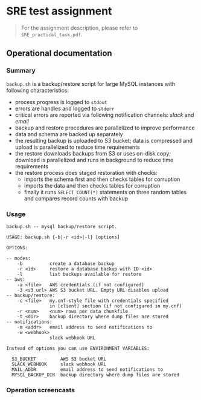 # SRE test assignment

> For the assignment description, please refer to `SRE_practical_task.pdf`.

## Operational documentation

### Summary

`backup.sh` is a backup/restore script for large MySQL instances with following characteristics:

- process progress is logged to `stdout`
- errors are handles and logged to `stderr`
- critical errors are reported via following notification channels: _slack_ and _email_
- backup and restore procedures are parallelized to improve performance
- data and schema are backed up separately
- the resulting backup is uploaded to S3 bucket; data is compressed and upload is parallelized to reduce time requirements
- the restore downloads backups from S3 or uses on-disk copy; download is parallelized and runs in background to reduce time requirements
- the restore process does staged restoration with checks:
  - imports the schema first and then checks tables for corruption
  - imports the data and then checks tables for corruption
  - finally it runs `SELECT COUNT(*)` statements on three random tables and compares record counts with backup

### Usage

```
backup.sh -- mysql backup/restore script.

USAGE: backup.sh {-b|-r <id>|-l} [options]

OPTIONS:

-- modes:
    -b          create a database backup
    -r <id>     restore a database backup with ID <id>
    -l          list backups available for restore
-- aws:
    -a <file>   AWS credentials (if not configured)
    -3 <s3 url> AWS S3 bucket URL. Empty URL disables upload
-- backup/restore:
    -c <file>   my.cnf-style file with credentials specified
                in [client] section (if not configured in my.cnf) 
    -r <num>    <num> rows per data chunkfile
    -t <dir>    backup directory where dump files are stored      
-- notifications:
    -m <addr>   email address to send notifications to
    -w <webhook> 
                slack webhook URL

Instead of options you can use ENVIRONMENT VARIABLES:

  S3_BUCKET         AWS S3 bucket URL
  SLACK_WEBHOOK     slack webhook URL
  MAIL_ADDR         email address to send notifications to
  MYSQL_BACKUP_DIR  backup directory where dump files are stored
```

### Operation screencasts
